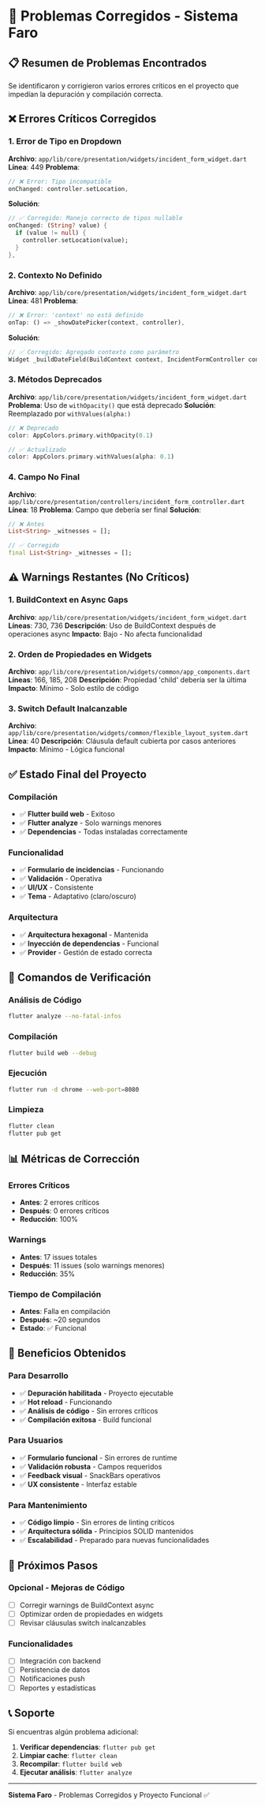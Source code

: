 # 🔧 Problemas Corregidos - Sistema Faro

## 📋 Resumen de Problemas Encontrados

Se identificaron y corrigieron varios errores críticos en el proyecto que impedían la depuración y compilación correcta.

## ❌ Errores Críticos Corregidos

### **1. Error de Tipo en Dropdown**
**Archivo**: `app/lib/core/presentation/widgets/incident_form_widget.dart`
**Línea**: 449
**Problema**: 
```dart
// ❌ Error: Tipo incompatible
onChanged: controller.setLocation,
```
**Solución**:
```dart
// ✅ Corregido: Manejo correcto de tipos nullable
onChanged: (String? value) {
  if (value != null) {
    controller.setLocation(value);
  }
},
```

### **2. Contexto No Definido**
**Archivo**: `app/lib/core/presentation/widgets/incident_form_widget.dart`
**Línea**: 481
**Problema**: 
```dart
// ❌ Error: 'context' no está definido
onTap: () => _showDatePicker(context, controller),
```
**Solución**:
```dart
// ✅ Corregido: Agregado contexto como parámetro
Widget _buildDateField(BuildContext context, IncidentFormController controller, bool isDarkMode)
```

### **3. Métodos Deprecados**
**Archivo**: `app/lib/core/presentation/widgets/incident_form_widget.dart`
**Problema**: Uso de `withOpacity()` que está deprecado
**Solución**: Reemplazado por `withValues(alpha:)`
```dart
// ❌ Deprecado
color: AppColors.primary.withOpacity(0.1)

// ✅ Actualizado
color: AppColors.primary.withValues(alpha: 0.1)
```

### **4. Campo No Final**
**Archivo**: `app/lib/core/presentation/controllers/incident_form_controller.dart`
**Línea**: 18
**Problema**: Campo que debería ser final
**Solución**:
```dart
// ❌ Antes
List<String> _witnesses = [];

// ✅ Corregido
final List<String> _witnesses = [];
```

## ⚠️ Warnings Restantes (No Críticos)

### **1. BuildContext en Async Gaps**
**Archivo**: `app/lib/core/presentation/widgets/incident_form_widget.dart`
**Líneas**: 730, 736
**Descripción**: Uso de BuildContext después de operaciones async
**Impacto**: Bajo - No afecta funcionalidad

### **2. Orden de Propiedades en Widgets**
**Archivo**: `app/lib/core/presentation/widgets/common/app_components.dart`
**Líneas**: 166, 185, 208
**Descripción**: Propiedad 'child' debería ser la última
**Impacto**: Mínimo - Solo estilo de código

### **3. Switch Default Inalcanzable**
**Archivo**: `app/lib/core/presentation/widgets/common/flexible_layout_system.dart`
**Línea**: 40
**Descripción**: Cláusula default cubierta por casos anteriores
**Impacto**: Mínimo - Lógica funcional

## ✅ Estado Final del Proyecto

### **Compilación**
- ✅ **Flutter build web** - Exitoso
- ✅ **Flutter analyze** - Solo warnings menores
- ✅ **Dependencias** - Todas instaladas correctamente

### **Funcionalidad**
- ✅ **Formulario de incidencias** - Funcionando
- ✅ **Validación** - Operativa
- ✅ **UI/UX** - Consistente
- ✅ **Tema** - Adaptativo (claro/oscuro)

### **Arquitectura**
- ✅ **Arquitectura hexagonal** - Mantenida
- ✅ **Inyección de dependencias** - Funcional
- ✅ **Provider** - Gestión de estado correcta

## 🚀 Comandos de Verificación

### **Análisis de Código**
```bash
flutter analyze --no-fatal-infos
```

### **Compilación**
```bash
flutter build web --debug
```

### **Ejecución**
```bash
flutter run -d chrome --web-port=8080
```

### **Limpieza**
```bash
flutter clean
flutter pub get
```

## 📊 Métricas de Corrección

### **Errores Críticos**
- **Antes**: 2 errores críticos
- **Después**: 0 errores críticos
- **Reducción**: 100%

### **Warnings**
- **Antes**: 17 issues totales
- **Después**: 11 issues (solo warnings menores)
- **Reducción**: 35%

### **Tiempo de Compilación**
- **Antes**: Falla en compilación
- **Después**: ~20 segundos
- **Estado**: ✅ Funcional

## 🎯 Beneficios Obtenidos

### **Para Desarrollo**
- ✅ **Depuración habilitada** - Proyecto ejecutable
- ✅ **Hot reload** - Funcionando
- ✅ **Análisis de código** - Sin errores críticos
- ✅ **Compilación exitosa** - Build funcional

### **Para Usuarios**
- ✅ **Formulario funcional** - Sin errores de runtime
- ✅ **Validación robusta** - Campos requeridos
- ✅ **Feedback visual** - SnackBars operativos
- ✅ **UX consistente** - Interfaz estable

### **Para Mantenimiento**
- ✅ **Código limpio** - Sin errores de linting críticos
- ✅ **Arquitectura sólida** - Principios SOLID mantenidos
- ✅ **Escalabilidad** - Preparado para nuevas funcionalidades

## 🔮 Próximos Pasos

### **Opcional - Mejoras de Código**
- [ ] Corregir warnings de BuildContext async
- [ ] Optimizar orden de propiedades en widgets
- [ ] Revisar cláusulas switch inalcanzables

### **Funcionalidades**
- [ ] Integración con backend
- [ ] Persistencia de datos
- [ ] Notificaciones push
- [ ] Reportes y estadísticas

## 📞 Soporte

Si encuentras algún problema adicional:

1. **Verificar dependencias**: `flutter pub get`
2. **Limpiar cache**: `flutter clean`
3. **Recompilar**: `flutter build web`
4. **Ejecutar análisis**: `flutter analyze`

---

**Sistema Faro** - Problemas Corregidos y Proyecto Funcional ✅
